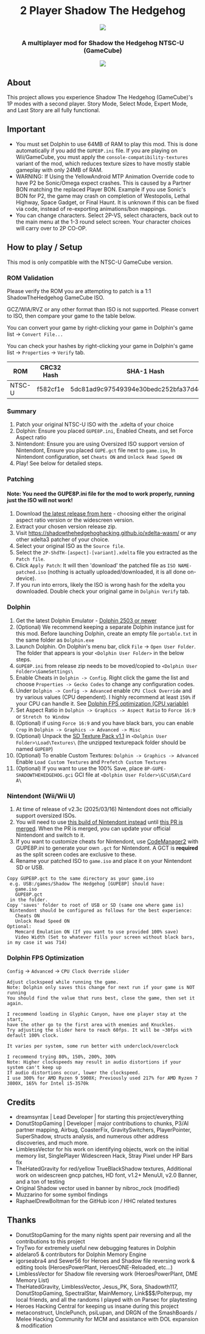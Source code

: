 <div align="center">
<h1>2 Player Shadow The Hedgehog</h1>
<img src="https://raw.githubusercontent.com/ShadowTheHedgehogHacking/2P-ShdTH/master/workspace/res/banner.png" align="center" />
<h3>A multiplayer mod for Shadow the Hedgehog NTSC-U (GameCube)</h3>
<img src="https://raw.githubusercontent.com/ShadowTheHedgehogHacking/2P-ShdTH/master/workspace/res/main_banner.png" align="center" />
</div>

## About
This project allows you experience Shadow The Hedgehog (GameCube)'s 1P modes with a second player. Story Mode, Select Mode, Expert Mode, and Last Story are all fully functional.

## Important
* You must set Dolphin to use 64MB of RAM to play this mod. This is done automatically if you add the `GUPE8P.ini` file. If you are playing on Wii/GameCube, you must apply the `console-compatibility-textures` variant of the mod, which reduces texture sizes to have mostly stable gameplay with only 24MB of RAM.
* WARNING: If Using the YellowAndroid MTP Animation Override code to have P2 be Sonic/Omega expect crashes. This is caused by a Partner BON matching the replaced Player BON. Example if you use Sonic's BON for P2, the game may crash on completion of Westopolis, Lethal Highway, Space Gadget, or Final Haunt. It is unknown if this can be fixed via code, instead of re-exporting animations/bon mappings.
* You can change characters. Select 2P-VS, select characters, back out to the main menu at the 1-3 round select screen. Your character choices will carry over to 2P CO-OP.

## How to play / Setup
This mod is only compatible with the NTSC-U GameCube version.

### ROM Validation
Please verify the ROM you are attempting to patch is a 1:1 ShadowTheHedgehog GameCube ISO.

GCZ/WIA/RVZ or any other format than ISO is not supported. Please convert to ISO, then compare your game to the table below.

You can convert your game by right-clicking your game in Dolphin's game list -> `Convert File...`

You can check your hashes by right-clicking your game in Dolphin's game list -> `Properties` -> `Verify` tab.

| ROM    | CRC32 Hash    | SHA-1 Hash                               |
| ------ | ------------- | ---------------------------------------- |
| NTSC-U | f582cf1e      | 5dc81ad9c97549394e30bedc252bfa37d4db1de0 |

### Summary
1. Patch your original NTSC-U ISO with the .xdelta of your choice
2. Dolphin: Ensure you placed `GUPE8P.ini`, Enabled Cheats, and set Force Aspect ratio
3. Nintendont: Ensure you are using Oversized ISO support version of Nintendont, Ensure you placed `GUPE.gct` file next to `game.iso`, In Nintendont configuration, set `Cheats ON` and `Unlock Read Speed ON`
4. Play! See below for detailed steps.

### Patching
#### Note: You need the GUPE8P.ini file for the mod to work properly, running just the ISO will not work!
1. Download [the latest release from here](https://github.com/ShadowTheHedgehogHacking/2P-ShdTH/releases) - choosing either the original aspect ratio version or the widescreen version.
2. Extract your chosen version release zip.
3. Visit https://shadowthehedgehoghacking.github.io/xdelta-wasm/ or any other xdelta3 patcher of your choice.
4. Select your original ISO as the `Source file`.
5. Select the `2P-ShdTH-[aspect]-[variant].xdelta` file you extracted as the `Patch file`.
6. Click `Apply Patch`: It will then 'download' the patched file as `ISO NAME-patched.iso` (nothing is actually uploaded/downloaded, it is all done on-device).
7. If you run into errors, likely the ISO is wrong hash for the xdelta you downloaded. Double check your original game in `Dolphin Verify` tab.

### Dolphin
1. Get the latest Dolphin Emulator - [Dolphin 2503 or newer](https://dolphin-emu.org/download/)
2. (Optional) We recommend keeping a separate Dolphin instance just for this mod. Before launching Dolphin, create an empty file `portable.txt` in the same folder as `Dolphin.exe`
3. Launch Dolphin. On Dolphin's menu bar, click `File` -> `Open User Folder`. The folder that appears is your `<Dolphin User Folder>` in the below steps.
4. `GUPE8P.ini` from release zip needs to be moved/copied to `<Dolphin User Folder>\GameSettings\`
5. Enable Cheats in `Dolphin -> Config`. Right click the game the list and choose `Properties -> Gecko Codes` to change any configuration codes.
6. Under `Dolphin -> Config -> Advanced` enable `CPU Clock Override` and try various values (CPU dependent). I highly recommend at least `150%` if your CPU can handle it. See [Dolphin FPS optimization (CPU variable)](#dolphin-fps-optimization) 
7. Set Aspect Ratio in `Dolphin -> Graphics -> Aspect Ratio` to `Force 16:9` or `Stretch to Window`
8. (Optional) if using `Force 16:9` and you have black bars, you can enable `Crop` in `Dolphin -> Graphics -> Advanced -> Misc`
9. (Optional) Unpack the [SD Texture Pack v1.1](https://mega.nz/file/Cfh2UBoC#z_Lhfz8mltDimmCl9TSfrSoaMI_y421hqP9OrhlDZGE) in `<Dolphin User Folder>\Load\Textures\` (the unzipped texturepack folder should be named `GUPE8P`)
10. (Optional) To enable Custom Textures: `Dolphin -> Graphics -> Advanced` Enable `Load Custom Textures` and `Prefetch Custom Textures`
11. (Optional) If you want to use the 100% Save, place `8P-GUPE-SHADOWTHEHEDGEHOG.gci` GCI file at `<Dolphin User Folder>\GC\USA\Card A\`

### Nintendont (Wii/Wii U)
1. At time of release of v2.3c (2025/03/16) Nintendont does not officially support oversized ISOs.
2. You will need to use [this build of Nintendont instead](https://github.com/ShadowTheHedgehogHacking/Nintendont/releases) until [this PR is merged](https://github.com/FIX94/Nintendont/pull/1213). When the PR is merged, you can update your official Nintendont and switch to it.
3. If you want to customize cheats for Nintendont, use [CodeManager2](https://github.com/CLF78/CodeManager2) with GUPE8P.ini to generate your own `.gct` for Nintendont. A GCT is **required** as the split screen codes are exclusive to these.
4. Rename your patched ISO to `game.iso` and place it on your Nintendont SD or USB.
```
Copy GUPE8P.gct to the same directory as your game.iso
 e.g. USB:/games/Shadow The Hedgehog [GUPE8P] should have:
   game.iso
   GUPE8P.gct
 in the folder.
Copy 'saves' folder to root of USB or SD (same one where game is)
 Nintendont should be configured as follows for the best experience:
   Cheats ON
   Unlock Read Speed ON		
Optional:
   Memcard Emulation ON (If you want to use provided 100% save)
   Video Width (Set to whatever fills your screen without black bars, in my case it was 714)
``` 

### Dolphin FPS Optimization
`Config` -> `Advanced` -> `CPU Clock Override slider` 
```
Adjust clockspeed while running the game.
Note: Dolphin only saves this change for next run if your game is NOT running
You should find the value that runs best, close the game, then set it again.

I recommend loading in Glyphic Canyon, have one player stay at the start,
have the other go to the first area with enemies and Knuckles.
Try adjusting the slider here to reach 60fps. It will be ~30fps with default 100% clock.
    
It varies per system, some run better with underclock/overclock
	
I recommend trying 80%, 150%, 200%, 300% 
Note: Higher clockspeeds may result in audio distortions if your system can't keep up
If audio distortions occur, lower the clockspeed.
I use 300% for AMD Ryzen 9 5900X; Previously used 217% for AMD Ryzen 7 3800X, 165% for Intel i5-3570k
```

## Credits
* dreamsyntax | Lead Developer | for starting this project/everything
* DonutStopGaming | Developer | major contributions to chunks, P3/AI partner mapping, Airbug, CoasterFix, GravitySwitchers, PlayerPointer, SuperShadow, structs analysis, and numerous other address discoveries, and much more.
* LimblessVector for his work on identifying objects, work on the initial memory list, SinglePlayer Widescreen Hack, Stray Pixel under HP Bars fix
* TheHatedGravity for red/yellow TrueBlackShadow textures, Additional work on widescreen gncp patches, HD font, v1.2+ MenuUI, v2.0 Banner, and a ton of testing
* Original Shadow vector used in banner by nibroc_rock (modified)
* Muzzarino for some symbol findings
* RaphaelDrewBoltman for the GitHub icon / HHC related textures

## Thanks
* DonutStopGaming for the many nights spent pair reversing and all the contributions to this project
* TryTwo for extremely useful new debugging features in Dolphin
* aldelaro5 & contributors for Dolphin Memory Engine
* igorseabra4 and Sewer56 for Heroes and Shadow file reversing work & editing tools (HeroesPowerPlant, HeroesONE-Reloaded, etc...)
* LimblessVector for Shadow file reversing work (HeroesPowerPlant, DME Memory List)
* TheHatedGravity, LimblessVector, Jesus_PK, Sora, Shadowth117, DonutStopGaming, SpectralStar, MainMemory, Link$$$/Polterpup, my local friends, and all the randoms I played with on Parsec for playtesting
* Heroes Hacking Central for keeping us insane during this project
* metaconstruct, UnclePunch, psiLupan, and DRGN of the SmashBoards / Melee Hacking Community for MCM and assistance with DOL expansion & modification